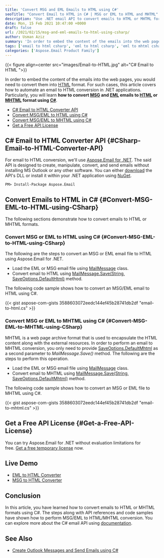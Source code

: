 ```yaml
---
title: 'Convert MSG and EML Emails to HTML using C#'
seoTitle: "Convert Email to HTML in C# | MSG or EML to HTML and MHTML"
description: "Use .NET email API to convert emails to HTML or MHTML formats using C#. Convert MSG or EML emails to HTML or MHTML within a couple of steps in C#."
date: Mon, 15 Feb 2021 10:47:00 +0000
draft: false
url: /2021/02/15/msg-and-eml-emails-to-html-using-csharp/
author: Usman Aziz
summary: 'In order to embed the content of the emails into the web pages, you would need to convert them into HTML format. For such cases, this article covers how to automate email to HTML conversion in .NET applications. Particularly, you will learn **how to convert [MSG][1] and [EML][2] email files to [HTML][3] or [MHTML][4] format using C#**.'
tags: ['email to html csharp', 'eml to html csharp', 'eml to mhtml csharp', 'msg to html csharp', 'msg to mhtml csharp']
categories: ['Aspose.Email Product Family']
---
```




{{< figure align=center src="images/Email-to-HTML.jpg" alt="C# Email to HTML ">}}


In order to embed the content of the emails into the web pages, you would need to convert them into [HTML][5] format. For such cases, this article covers how to automate an email to HTML conversion in .NET applications. Particularly, you will learn **how to convert [MSG][6] and [EML][7] emails to [HTML][8] or [MHTML][9] format using [C#][10]**.

*   [C# Email to HTML Converter API][11]
*   [Convert MSG/EML to HTML using C#][12]
*   [Convert MSG/EML to MHTML using C#][13]
*   [Get a Free API License][14]

## C# Email to HTML Converter API {#CSharp-Email-to-HTML-Converter-API}

For email to HTML conversion, we'll use [Aspose.Email for .NET][15]. The said API is designed to create, manipulate, convert, and send emails without installing MS Outlook or any other software. You can either [download][16] the API's DLL or install it within your .NET application using [NuGet][17].

```
PM> Install-Package Aspose.Email
```

## Convert Emails to HTML in C# {#Convert-MSG-EML-to-HTML-using-CSharp}

The following sections demonstrate how to convert emails to HTML or MHTML formats.

### Convert MSG or EML to HTML using C# {#Convert-MSG-EML-to-HTML-using-CSharp}

The following are the steps to convert an MSG or EML email file to HTML using Aspose.Email for .NET.

*   Load the EML or MSG email file using [MailMessage][18] class.
*   Convert email to HTML using [MailMessage.Save(String, SaveOptions.DefaultHtml)][19] method.

The following code sample shows how to convert an MSG/EML email to HTML using C#.

{{< gist aspose-com-gists 3588603072eedc144ef45b28741db2df "email-to-html.cs" >}}

### Convert MSG or EML to MHTML using C# {#Convert-MSG-EML-to-MHTML-using-CSharp}

MHTML is a web page archive format that is used to encapsulate the HTML content along with the external resources. In order to perform an email to MHTML conversion, you only need to provide [SaveOptions.DefaultMhtml][20] as a second parameter to _MailMessage.Save()_ method. The following are the steps to perform this operation.

*   Load the EML or MSG email file using [MailMessage][21] class.
*   Convert email to MHTML using [MailMessage.Save(String, SaveOptions.DefaultMhtml)][22] method.

The following code sample shows how to convert an MSG or EML file to MHTML using C#.

{{< gist aspose-com-gists 3588603072eedc144ef45b28741db2df "email-to-mhtml.cs" >}}

## Get a Free API License {#Get-a-Free-API-License}

You can try Aspose.Email for .NET without evaluation limitations for free. [Get a free temporary license][23] now.

## Live Demo

*   [EML to HTML Converter][24]
*   [MSG to HTML Converter][25]

## Conclusion

In this article, you have learned how to convert emails to HTML or MHTML formats using C#. The steps along with API references and code samples have shown how to perform MSG/EML to HTML/MHTML conversion. You can explore more about the C# email API using [documentation][26].

## See Also

*   [Create Outlook Messages and Send Emails using C#][27]




[1]: https://docs.fileformat.com/email/msg/
[2]: https://docs.fileformat.com/email/eml/
[3]: https://docs.fileformat.com/web/html/
[4]: https://docs.fileformat.com/web/mhtml/
[5]: https://docs.fileformat.com/web/html/
[6]: https://docs.fileformat.com/email/msg/
[7]: https://docs.fileformat.com/email/eml/
[8]: https://docs.fileformat.com/web/html/
[9]: https://docs.fileformat.com/web/mhtml/
[10]: https://docs.fileformat.com/programming/cs/
[11]: #CSharp-Email-to-HTML-Converter-API
[12]: #Convert-MSG-EML-to-HTML-using-CSharp
[13]: #Convert-MSG-EML-to-MHTML-using-CSharp
[14]: #Get-a-Free-API-License
[15]: https://products.aspose.com/email/net
[16]: https://downloads.aspose.com/email/net
[17]: http://nuget.org/packages/Aspose.Email
[18]: https://apireference.aspose.com/email/net/aspose.email/mailmessage
[19]: https://apireference.aspose.com/email/net/aspose.email.mailmessage/save/methods/3
[20]: https://apireference.aspose.com/email/net/aspose.email/saveoptions/properties/defaultmhtml
[21]: https://apireference.aspose.com/email/net/aspose.email/mailmessage
[22]: https://apireference.aspose.com/email/net/aspose.email.mailmessage/save/methods/3
[23]: https://purchase.aspose.com/temporary-license
[24]: https://products.aspose.app/email/conversion/eml-to-html
[25]: https://products.aspose.app/email/conversion/msg-to-html
[26]: https://docs.aspose.com/email/net/developer-guide/
[27]: https://blog.aspose.com/2020/01/23/create-send-outlook-email-eml-msg-csharp-net-core/





